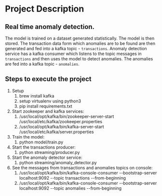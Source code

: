 # Project Description
## Real time anomaly detection.
The model is trained on a dataset generated statistically.
The model is then stored.
The transaction data form which anomalies are to be found are then 
generated and fed into a kafka topic - `transactions`.
Anomaly detection service has a kafka consumer which listens to the topic 
messages in `transactions` and then uses the model to detect anomalies.
The anomalies are fed into a kafka topic - `anomalies`.

## Steps to execute the project
1. Setup
   1. brew install kafka
   2. setup virtualenv using python3
   3. pip install requirements.txt
2. Start zookeeper and kafka services:
   1. /usr/local/opt/kafka/bin/zookeeper-server-start 
      /usr/local/etc/kafka/zookeeper.properties
   2. /usr/local/opt/kafka/bin/kafka-server-start 
      /usr/local/etc/kafka/server.properties
3. Train the model:
   1. python model/train.py
4. Start the transactions producer:
   1. python streaming/producer.py
5. Start the anomaly detector service:
   1. python streaming/anomaly_detector.py
6. See the messages from transactions and anomalies topics on console:
   1. /usr/local/opt/kafka/bin/kafka-console-consumer --bootstrap-server 
      localhost:9092 --topic transactions --from-beginning
   2. /usr/local/opt/kafka/bin/kafka-console-consumer --bootstrap-server 
      localhost:9092 --topic anomalies --from-beginning

